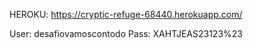 HEROKU: https://cryptic-refuge-68440.herokuapp.com/

User: desafiovamoscontodo
Pass: XAHTJEAS23123%23
